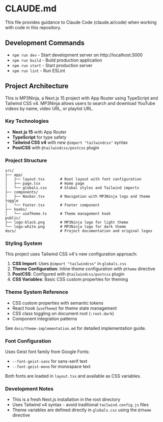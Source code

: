 # CLAUDE.md

This file provides guidance to Claude Code (claude.ai/code) when working with code in this repository.

## Development Commands

- `npm run dev` - Start development server on http://localhost:3000
- `npm run build` - Build production application
- `npm run start` - Start production server
- `npm run lint` - Run ESLint

## Project Architecture

This is MP3Ninja, a Next.js 15 project with App Router using TypeScript and Tailwind CSS v4. MP3Ninja allows users to search and download YouTube videos by name, video URL, or playlist URL.

### Key Technologies

- **Next.js 15** with App Router
- **TypeScript** for type safety
- **Tailwind CSS v4** with new `@import "tailwindcss"` syntax
- **PostCSS** with `@tailwindcss/postcss` plugin

### Project Structure

```
src/
├── app/
│   ├── layout.tsx       # Root layout with font configuration
│   ├── page.tsx         # Home page
│   └── globals.css      # Global styles and Tailwind imports
├── components/
│   ├── Navbar.tsx       # Navigation with MP3Ninja logo and theme toggle
│   └── Footer.tsx       # Footer component
├── hooks/
│   └── useTheme.ts      # Theme management hook
public/
├── logo-black.png       # MP3Ninja logo for light theme
└── logo-white.png       # MP3Ninja logo for dark theme
docs/                    # Project documentation and original logos
```

### Styling System

This project uses Tailwind CSS v4's new configuration approach:

1. **CSS Import**: Uses `@import "tailwindcss"` in `globals.css`
2. **Theme Configuration**: Inline theme configuration with `@theme` directive
3. **PostCSS**: Configured with `@tailwindcss/postcss` plugin
4. **CSS Variables**: Basic CSS custom properties for theming

### Theme System Reference

- CSS custom properties with semantic tokens
- React hook (`useTheme`) for theme state management
- CSS class toggling on document root (`:root.dark`)
- Component integration patterns

See `docs/theme-implementation.md` for detailed implementation guide.

### Font Configuration

Uses Geist font family from Google Fonts:

- `--font-geist-sans` for sans-serif text
- `--font-geist-mono` for monospace text

Both fonts are loaded in `layout.tsx` and available as CSS variables.

### Development Notes

- This is a fresh Next.js installation in the root directory
- Uses Tailwind v4 syntax - avoid traditional `tailwind.config.js` files
- Theme variables are defined directly in `globals.css` using the `@theme` directive


